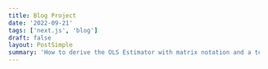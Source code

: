 ```yaml
---
title: Blog Project
date: '2022-09-21'
tags: ['next.js', 'blog']
draft: false
layout: PostSimple
summary: 'How to derive the OLS Estimator with matrix notation and a tour of math typesetting using markdown with the help of KaTeX.'
---
```

